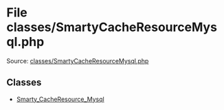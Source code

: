 File classes/SmartyCacheResourceMysql.php
=========
Source: [classes/SmartyCacheResourceMysql.php](https://github.com/PrestaShop/PrestaShop/blob/1.6.1.1/classes/SmartyCacheResourceMysql.php)


Classes
-------

* [Smarty_CacheResource_Mysql](class.Smarty_CacheResource_Mysql)

